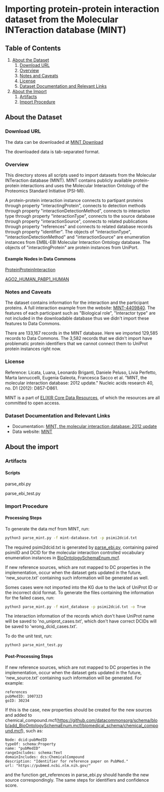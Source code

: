 # Importing protein-protein interaction dataset from the Molecular INTeraction database (MINT)

## Table of Contents

1. [About the Dataset](#about-the-dataset)
    1. [Download URL](#download-url)
    2. [Overview](#overview)
    3. [Notes and Caveats](#notes-and-caveats)
    4. [License](#license)
    5. [Dataset Documentation and Relevant Links](#dataset-documentation-and-relevant-links)
2. [About the Import](#about-the-import)
    1. [Artifacts](#artifacts)
    2. [Import Procedure](#import-procedure)


## About the Dataset

### Download URL

The data can be downloaded at [MINT Download](https://mint.bio.uniroma2.it/index.php/download/)

The downloaded data is tab-separated format. 

### Overview

This directory stores all scripts used to import datasets from the Molecular INTeraction database (MINT). MINT contains publicly available protein-protein interactions and uses the Molecular Interaction Ontology of the Proteomics Standard Initiative (PSI-MI). 

A protein-protein interaction instance connects to partipant proteins through property "interactingProtein", connects to detection methods through property "interactionDetectionMethod", connects to interaction type through property "interactionType", connects to the source database through property "interactionSource", connects to related publications through property "references" and connects to related database records through property "identifier". The objects of "interactionType", "interactionDetectionMethod" and "interactionSource" are enumeration instances from EMBL-EBI Molecular Interaction Ontology database. The objects of "interactingProtein" are protein instances from UniPort.

#### Example Nodes in Data Commons

[ProteinProteinInteraction](https://datacommons.org/browser/ProteinProteinInteraction) 

[AGO2_HUMAN_PABP1_HUMAN](https://datacommons.org/browser/bio/AGO2_HUMAN_PABP1_HUMAN) 

### Notes and Caveats

The dataset contains information for the interaction and the participant proteins. A full interaction example from the website: [MINT-4409840](https://mint.bio.uniroma2.it/index.php/detailed-curation/?id=MINT-4409840). The features of each participant such as "Biological role", "Interactor type" are not included in the downloadable database thus we didn't import these features to Data Commons.

There are 133,167 records in the MINT database. Here we imported 129,585 records to Data Commons. The 3,582 records that we didn't import have problematic protein identifiers that we cannot connect them to UniProt protein instances right now.

### License

Reference: Licata, Luana, Leonardo Briganti, Daniele Peluso, Livia Perfetto, Marta Iannuccelli, Eugenia Galeota, Francesca Sacco et al. "MINT, the molecular interaction database: 2012 update." Nucleic acids research 40, no. D1 (2012): D857-D861.

MINT is a part of [ELIXIR Core Data Resources](https://elixir-europe.org/platforms/data/core-data-resources), of which the resources are all committed to open access.

### Dataset Documentation and Relevant Links

- Documentation: [MINT, the molecular interaction database: 2012 update](https://academic.oup.com/nar/article/40/D1/D857/2903552)
- Data website: [MINT](https://mint.bio.uniroma2.it/)

## About the import

### Artifacts

#### Scripts 

parse_ebi.py 

parse_ebi_test.py 

### Import Procedure

#### Processing Steps 

To generate the data mcf from MINT, run:

```bash
python3 parse_mint.py -f mint-database.txt -p psimi2dcid.txt
```
The required psimi2dcid.txt is generated by [parse_ebi.py](https://github.com/datacommonsorg/data/blob/master/scripts/proteinInteractionEBI/parse_ebi.py), containing paired psimiID and DCID for the molecular interaction controlled vocabulary enumeration instances in [BioOntologySchemaEnum.mcf](https://github.com/datacommonsorg/schema/blob/add_BioOntologySchemaEnum.mcf/biomedical_schema/BioOntologySchemaEnum.py).

If new reference sources, which are not mapped to DC properties in the implementation, occur when the dataset gets updated in the future, 'new_source.txt' containing such information will be generated as well. 

Somes cases were not imported into the KG due to the lack of UniProt ID or the incorrect dcid format. To generate the files containing the information for the failed cases, run:  

```bash
python3 parse_mint.py -f mint_database -p psimi2dcid.txt -o True
```
The interaction information of the records which don't have UniProt name will be saved to 'no_uniprot_cases.txt',  which don't have correct DCIDs will be saved to 'wrong_dcid_cases.txt'.

To do the unit test, run:
```bash
python3 parse_mint_test.py
```

#### Post-Processing Steps 

If new reference sources, which are not mapped to DC properties in the implementation, occur when the dataset gets updated in the future, 'new_source.txt' containing such information will be generated. For example: 

```
references
pubMedID: 1007323
goID: 30234
```

If this is the case, new properties should be created for the new sources and added to chemical_compound.mcf(https://github.com/datacommonsorg/schema/blob/add_BioOntologySchemaEnum.mcf/biomedical_schema/chemical_compound.mcf), such as:

```
Node: dcid:pubMedID
typeOf: schema:Property
name: "pubMedID"
rangeIncludes: schema:Text
domainIncludes: dcs:ChemicalCompound
description: "Identifier for reference paper on PubMed."
url: "https://pubmed.ncbi.nlm.nih.gov/"
```
and the function get_references in parse_ebi.py should handle the new source correspondingly. The same steps for identifiers and confidence score.
